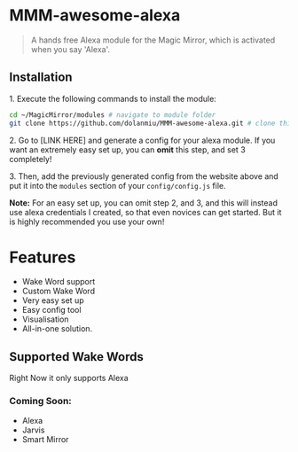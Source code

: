 # MMM-awesome-alexa
> A hands free Alexa module for the Magic Mirror, which is activated when you say 'Alexa'.

## Installation

1\. Execute the following commands to install the module:

```bash
cd ~/MagicMirror/modules # navigate to module folder
git clone https://github.com/dolanmiu/MMM-awesome-alexa.git # clone this repository
```

2\. Go to [LINK HERE] and generate a config for your alexa module. If you want an extremely easy set up, you can **omit** this step, and set 3 completely!

3\. Then, add the previously generated config from the website above and put it into the `modules` section of your `config/config.js` file.

**Note:** For an easy set up, you can omit step 2, and 3, and this will instead use alexa credentials I created, so that even novices can get started. But it is highly recommended you use your own!

# Features
- Wake Word support
- Custom Wake Word
- Very easy set up
- Easy config tool
- Visualisation
- All-in-one solution.

## Supported Wake Words
Right Now it only supports Alexa
### Coming Soon:
- Alexa
- Jarvis
- Smart Mirror
